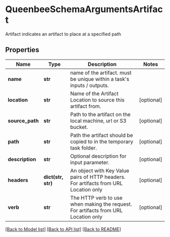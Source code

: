 # QueenbeeSchemaArgumentsArtifact

Artifact indicates an artifact to place at a specified path
## Properties
Name | Type | Description | Notes
------------ | ------------- | ------------- | -------------
**name** | **str** | name of the artifact. must be unique within a task&#39;s inputs / outputs. | 
**location** | **str** | Name of the Artifact Location to source this artifact from. | [optional] 
**source_path** | **str** | Path to the artifact on the local machine, url or S3 bucket. | [optional] 
**path** | **str** | Path the artifact should be copied to in the temporary task folder. | [optional] 
**description** | **str** | Optional description for input parameter. | [optional] 
**headers** | **dict(str, str)** | An object with Key Value pairs of HTTP headers. For artifacts from URL Location only | [optional] 
**verb** | **str** | The HTTP verb to use when making the request. For artifacts from URL Location only | [optional] 

[[Back to Model list]](../README.md#documentation-for-models) [[Back to API list]](../README.md#documentation-for-api-endpoints) [[Back to README]](../README.md)


